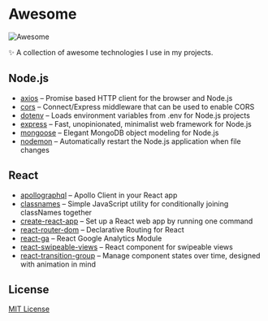 # Awesome

![Awesome](https://cdn.rawgit.com/sindresorhus/awesome/d7305f38d29fed78fa85652e3a63e154dd8e8829/media/badge.svg)

✨ A collection of awesome technologies I use in my projects.

## Node.js

- [axios](https://github.com/axios/axios) – Promise based HTTP client for the browser and Node.js
- [cors](https://github.com/expressjs/cors#installation) – Connect/Express middleware that can be used to enable CORS
- [dotenv](https://github.com/motdotla/dotenv#install) – Loads environment variables from .env for Node.js projects
- [express](http://expressjs.com/en/starter/installing.html) – Fast, unopinionated, minimalist web framework for Node.js
- [mongoose](https://mongoosejs.com/docs/index.html) – Elegant MongoDB object modeling for Node.js
- [nodemon](https://github.com/remy/nodemon#installation) – Automatically restart the Node.js application when file changes

## React

- [apollographql](https://www.apollographql.com/docs/react/get-started) – Apollo Client in your React app
- [classnames](https://github.com/JedWatson/classnames#classnames) – Simple JavaScript utility for conditionally joining classNames together
- [create-react-app](https://create-react-app.dev/docs/getting-started) – Set up a React web app by running one command
- [react-router-dom](https://reacttraining.com/react-router/web/guides/quick-start) – Declarative Routing for React
- [react-ga](https://github.com/react-ga/react-ga#installation) – React Google Analytics Module
- [react-swipeable-views](https://react-swipeable-views.com/getting-started/installation) – React component for swipeable views
- [react-transition-group](https://reactcommunity.org/react-transition-group) – Manage component states over time, designed with animation in mind

## License

[MIT License](LICENSE.md)
